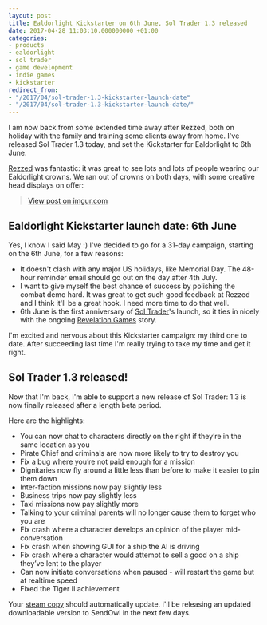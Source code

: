 ```yaml
---
layout: post
title: Ealdorlight Kickstarter on 6th June, Sol Trader 1.3 released
date: 2017-04-28 11:03:10.000000000 +01:00
categories:
- products
- ealdorlight
- sol trader
- game development
- indie games
- kickstarter
redirect_from:
- "/2017/04/sol-trader-1.3-kickstarter-launch-date"
- "/2017/04/sol-trader-1.3-kickstarter-launch-date/"
---
```

I am now back from some extended time away after Rezzed, both on holiday with the family and training some clients away from home. I've released Sol Trader 1.3 today, and set the Kickstarter for Ealdorlight to 6th June.

[Rezzed](http://www.egx.net/rezzed) was fantastic: it was great to see lots and lots of people wearing our Ealdorlight crowns. We ran out of crowns on both days, with some creative head displays on offer:

<blockquote class="imgur-embed-pub" lang="en" data-id="a/OKWsF"><a href="//imgur.com/a/OKWsF">View post on imgur.com</a></blockquote><script async src="//s.imgur.com/min/embed.js" charset="utf-8"></script>

## Ealdorlight Kickstarter launch date: 6th June

Yes, I know I said May :) I've decided to go for a 31-day campaign, starting on the 6th June, for a few reasons:

* It doesn't clash with any major US holidays, like Memorial Day. The 48-hour reminder email should go out on the day after 4th July.
* I want to give myself the best chance of success by polishing the combat demo hard. It was great to get such good feedback at Rezzed and I think it'll be a great hook. I need more time to do that well.
* 6th June is the first anniversary of [Sol Trader](http://soltrader.net)'s launch, so it ties in nicely with the ongoing [Revelation Games](http://revelationgames.co) story.

I'm excited and nervous about this Kickstarter campaign: my third one to date. After succeeding last time I'm really trying to take my time and get it right.

## Sol Trader 1.3 released!

Now that I'm back, I'm able to support a new release of Sol Trader: 1.3 is now finally released after a length beta period.

Here are the highlights:

* You can now chat to characters directly on the right if they’re in the same location as you
* Pirate Chief and criminals are now more likely to try to destroy you
* Fix a bug where you’re not paid enough for a mission
* Dignitaries now fly around a little less than before to make it easier to pin them down
* Inter-faction missions now pay slightly less
* Business trips now pay slightly less
* Taxi missions now pay slightly more
* Talking to your criminal parents will no longer cause them to forget who you are
* Fix crash where a character develops an opinion of the player mid-conversation
* Fix crash when showing GUI for a ship the AI is driving
* Fix crash where a character would attempt to sell a good on a ship they’ve lent to the player
* Can now initiate conversations when paused - will restart the game but at realtime speed
* Fixed the Tiger II achievement

Your [steam copy](http://store.steampowered.com/app/396680) should automatically update. I'll be releasing an updated downloadable version to SendOwl in the next few days.
